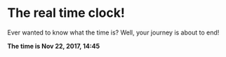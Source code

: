 # The real time clock!

Ever wanted to know what the time is? Well, your journey is about to end!

**The time is Nov 22, 2017, 14:45**
